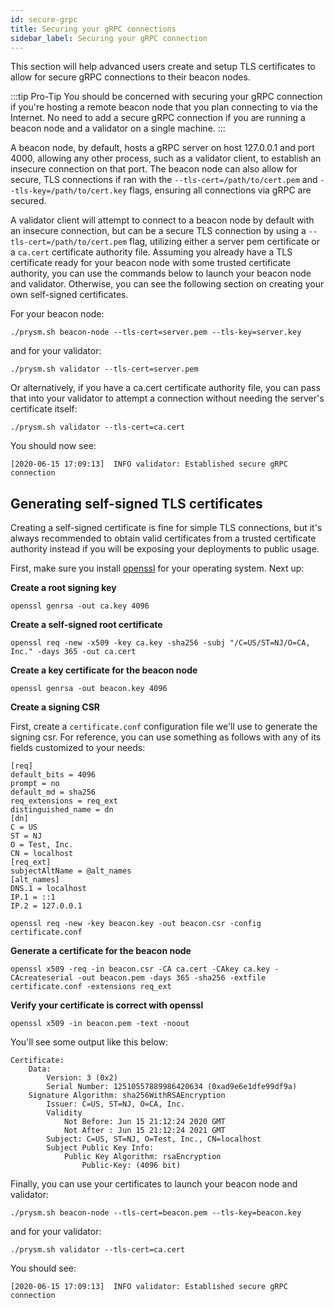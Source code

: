 ```yaml
---
id: secure-grpc
title: Securing your gRPC connections
sidebar_label: Securing your gRPC connection
---
```


This section will help advanced users create and setup TLS certificates to allow for secure gRPC connections to their beacon nodes.

:::tip Pro-Tip
You should be concerned with securing your gRPC connection if you're hosting a remote beacon node that you plan connecting to via the Internet. No need to add a secure gRPC connection if you are running a beacon node and a validator on a single machine.
:::

A beacon node, by default, hosts a gRPC server on host 127.0.0.1 and port 4000, allowing any other process, such as a validator client, to establish an insecure connection on that port. The beacon node can also allow for secure, TLS connections if ran with the `--tls-cert=/path/to/cert.pem` and `--tls-key=/path/to/cert.key` flags, ensuring all connections via gRPC are secured. 

A validator client will attempt to connect to a beacon node by default with an insecure connection, but can be a secure TLS connection by using a `--tls-cert=/path/to/cert.pem` flag, utilizing either a server pem certificate or a `ca.cert` certificate authority file. Assuming you already have a TLS certificate ready for your beacon node with some trusted certificate authority, you can use the commands below to launch your beacon node and validator. Otherwise, you can see the following section on creating your own self-signed certificates.

For your beacon node:

```text
./prysm.sh beacon-node --tls-cert=server.pem --tls-key=server.key
```

and for your validator:

```text
./prysm.sh validator --tls-cert=server.pem
```

Or alternatively, if you have a ca.cert certificate authority file, you can pass that into your validator to attempt a connection without needing the server's certificate itself:
 
```text
./prysm.sh validator --tls-cert=ca.cert
```

You should now see:

```text
[2020-06-15 17:09:13]  INFO validator: Established secure gRPC connection
```

## Generating self-signed TLS certificates

Creating a self-signed certificate is fine for simple TLS connections, but it's always recommended to obtain valid certificates from a trusted certificate authority instead if you will be exposing your deployments to public usage.

First, make sure you install [openssl](https://www.openssl.org/) for your operating system. Next up:

**Create a root signing key**

```text
openssl genrsa -out ca.key 4096
```

**Create a self-signed root certificate**

```text
openssl req -new -x509 -key ca.key -sha256 -subj "/C=US/ST=NJ/O=CA, Inc." -days 365 -out ca.cert
```

**Create a key certificate for the beacon node**

```text
openssl genrsa -out beacon.key 4096
```

**Create a signing CSR**

First, create a `certificate.conf` configuration file we'll use to generate the signing csr. For reference, you can use something as follows with any of its fields customized to your needs:

```text
[req]
default_bits = 4096
prompt = no
default_md = sha256
req_extensions = req_ext
distinguished_name = dn
[dn]
C = US
ST = NJ
O = Test, Inc.
CN = localhost
[req_ext]
subjectAltName = @alt_names
[alt_names]
DNS.1 = localhost
IP.1 = ::1
IP.2 = 127.0.0.1
```

```text
openssl req -new -key beacon.key -out beacon.csr -config certificate.conf
```

**Generate a certificate for the beacon node**

```text
openssl x509 -req -in beacon.csr -CA ca.cert -CAkey ca.key -CAcreateserial -out beacon.pem -days 365 -sha256 -extfile certificate.conf -extensions req_ext
```

**Verify your certificate is correct with openssl**

```text
openssl x509 -in beacon.pem -text -noout
```

You'll see some output like this below:

```text
Certificate:
    Data:
        Version: 3 (0x2)
        Serial Number: 12510557889986420634 (0xad9e6e1dfe99df9a)
    Signature Algorithm: sha256WithRSAEncryption
        Issuer: C=US, ST=NJ, O=CA, Inc.
        Validity
            Not Before: Jun 15 21:12:24 2020 GMT
            Not After : Jun 15 21:12:24 2021 GMT
        Subject: C=US, ST=NJ, O=Test, Inc., CN=localhost
        Subject Public Key Info:
            Public Key Algorithm: rsaEncryption
                Public-Key: (4096 bit)
```

Finally, you can use your certificates to launch your beacon node and validator:

```text
./prysm.sh beacon-node --tls-cert=beacon.pem --tls-key=beacon.key
```

and for your validator:

```text
./prysm.sh validator --tls-cert=ca.cert
```

You should see:

```text
[2020-06-15 17:09:13]  INFO validator: Established secure gRPC connection
```
